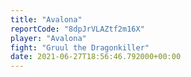```yaml
---
title: "Avalona"
reportCode: "8dpJrVLAZtf2m16X"
player: "Avalona"
fight: "Gruul the Dragonkiller"
date: 2021-06-27T18:56:46.792000+00:00
---
```

